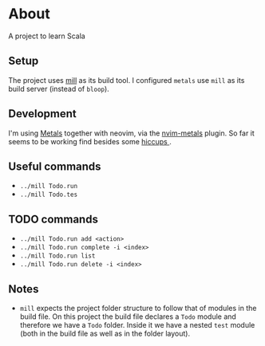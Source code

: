 # About

A project to learn Scala

## Setup

The project uses [mill](https://mill-build.com/mill/Intro_to_Mill.html) as its build tool. I configured `metals` use `mill` as its build server (instead of `bloop`).

## Development

I'm using [Metals](https://scalameta.org/metals/) together with neovim, via the [nvim-metals](https://github.com/scalameta/nvim-metals) plugin. So far it seems to be working find besides some [ hiccups ](https://github.com/scalameta/nvim-metals/issues/623).

## Useful commands

- `../mill Todo.run`
- `../mill Todo.tes`

## TODO commands

- `../mill Todo.run add <action>`
- `../mill Todo.run complete -i <index>`
- `../mill Todo.run list`
- `../mill Todo.run delete -i <index>`

## Notes

- `mill` expects the project folder structure to follow that of modules in the build file. On this project the build file declares a `Todo` module and therefore we have a `Todo` folder. Inside it we have a nested `test` module (both in the build file as well as in the folder layout).
